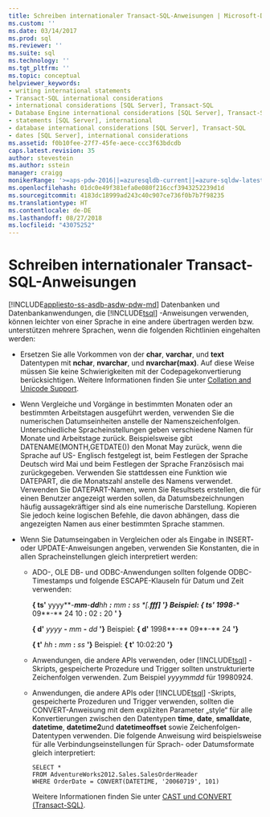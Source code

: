 ```yaml
---
title: Schreiben internationaler Transact-SQL-Anweisungen | Microsoft-Dokumentation
ms.custom: ''
ms.date: 03/14/2017
ms.prod: sql
ms.reviewer: ''
ms.suite: sql
ms.technology: ''
ms.tgt_pltfrm: ''
ms.topic: conceptual
helpviewer_keywords:
- writing international statements
- Transact-SQL international considerations
- international considerations [SQL Server], Transact-SQL
- Database Engine international considerations [SQL Server], Transact-SQL
- statements [SQL Server], international
- database international considerations [SQL Server], Transact-SQL
- dates [SQL Server], international considerations
ms.assetid: f0b10fee-27f7-45fe-aece-ccc3f63bdcdb
caps.latest.revision: 35
author: stevestein
ms.author: sstein
manager: craigg
monikerRange: '>=aps-pdw-2016||=azuresqldb-current||=azure-sqldw-latest||>=sql-server-2016||=sqlallproducts-allversions||>=sql-server-linux-2017||=azuresqldb-mi-current'
ms.openlocfilehash: 01dc0e49f381efa0e080f216ccf3943252239d1d
ms.sourcegitcommit: 4183dc18999ad243c40c907ce736f0b7b7f98235
ms.translationtype: HT
ms.contentlocale: de-DE
ms.lasthandoff: 08/27/2018
ms.locfileid: "43075252"
---
```

# <a name="write-international-transact-sql-statements"></a>Schreiben internationaler Transact-SQL-Anweisungen
[!INCLUDE[appliesto-ss-asdb-asdw-pdw-md](../../includes/appliesto-ss-asdb-asdw-pdw-md.md)]
  Datenbanken und Datenbankanwendungen, die [!INCLUDE[tsql](../../includes/tsql-md.md)] -Anweisungen verwenden, können leichter von einer Sprache in eine andere übertragen werden bzw. unterstützen mehrere Sprachen, wenn die folgenden Richtlinien eingehalten werden:  
  
-   Ersetzen Sie alle Vorkommen von der **char**, **varchar**, und **text** Datentypen mit **nchar**, **nvarchar**, und **nvarchar(max)**. Auf diese Weise müssen Sie keine Schwierigkeiten mit der Codepagekonvertierung berücksichtigen. Weitere Informationen finden Sie unter [Collation and Unicode Support](../../relational-databases/collations/collation-and-unicode-support.md).  
  
-   Wenn Vergleiche und Vorgänge in bestimmten Monaten oder an bestimmten Arbeitstagen ausgeführt werden, verwenden Sie die numerischen Datumseinheiten anstelle der Namenszeichenfolgen. Unterschiedliche Spracheinstellungen geben verschiedene Namen für Monate und Arbeitstage zurück. Beispielsweise gibt DATENAME(MONTH,GETDATE()) den Monat May zurück, wenn die Sprache auf US- Englisch festgelegt ist, beim Festlegen der Sprache Deutsch wird Mai und beim Festlegen der Sprache Französisch mai zurückgegeben. Verwenden Sie stattdessen eine Funktion wie DATEPART, die die Monatszahl anstelle des Namens verwendet. Verwenden Sie DATEPART-Namen, wenn Sie Resultsets erstellen, die für einen Benutzer angezeigt werden sollen, da Datumsbezeichnungen häufig aussagekräftiger sind als eine numerische Darstellung. Kopieren Sie jedoch keine logischen Befehle, die davon abhängen, dass die angezeigten Namen aus einer bestimmten Sprache stammen.  
  
-   Wenn Sie Datumseingaben in Vergleichen oder als Eingabe in INSERT- oder UPDATE-Anweisungen angeben, verwenden Sie Konstanten, die in allen Spracheinstellungen gleich interpretiert werden:  
  
    -   ADO-, OLE DB- und ODBC-Anwendungen sollten folgende ODBC-Timestamps und folgende ESCAPE-Klauseln für Datum und Zeit verwenden:  
  
         **{ ts'** yyyy**-***mm***-***dd**hh ***:*** mm ***:*** ss *[**.***fff*] **'}** Beispiel: **{ ts'** 1998**-** 09**-** 24 10 **:** 02 **:** 20 **' }**  
  
         **{ d'** *yyyy* **-** *mm* **-** *dd* **'}** Beispiel: **{ d'** 1998**-** 09**-** 24 **'}**  
  
         **{ t'** *hh* **:** *mm* **:** *ss* **'}** Beispiel: **{ t'** 10:02:20 **'}**  
  
    -   Anwendungen, die andere APIs verwenden, oder [!INCLUDE[tsql](../../includes/tsql-md.md)] -Skripts, gespeicherte Prozedure und Trigger sollten unstrukturierte Zeichenfolgen verwenden. Zum Beispiel *yyyymmdd* für 19980924.  
  
    -   Anwendungen, die andere APIs oder [!INCLUDE[tsql](../../includes/tsql-md.md)] -Skripts, gespeicherte Prozeduren und Trigger verwenden, sollten die CONVERT-Anweisung mit dem expliziten Parameter „style“ für alle Konvertierungen zwischen den Datentypen **time**, **date**, **smalldate**, **datetime**, **datetime2**und **datetimeoffset** sowie Zeichenfolgen-Datentypen verwenden. Die folgende Anweisung wird beispielsweise für alle Verbindungseinstellungen für Sprach- oder Datumsformate gleich interpretiert:  
  
        ```  
        SELECT *  
        FROM AdventureWorks2012.Sales.SalesOrderHeader  
        WHERE OrderDate = CONVERT(DATETIME, '20060719', 101)  
        ```  
  
         Weitere Informationen finden Sie unter [CAST und CONVERT &#40;Transact-SQL&#41;](../../t-sql/functions/cast-and-convert-transact-sql.md).  
  
  
